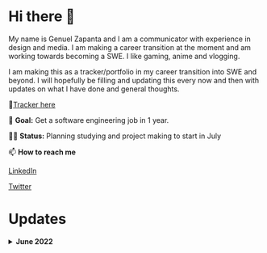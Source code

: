 # Hi there 👋

My name is Genuel Zapanta and I am a communicator with experience in design and media. I am making a career transition at the moment and am working towards becoming a SWE. I like gaming, anime and vlogging.

I am making this as a tracker/portfolio in my career transition into SWE and beyond. I will hopefully be filling and updating this every now and then with updates on what I have done and general thoughts.

🌱[Tracker here](https://github.com/rulerrobin/SelfEduTracker/blob/main/README.md)

🥅 **Goal:** Get a software engineering job in 1 year.

👨‍💻 **Status:** Planning studying and project making to start in July

📫 **How to reach me** 

[LinkedIn](https://www.linkedin.com/in/genuel-mark-zapanta-6a3411140/)

[Twitter](https://twitter.com/GenuelMark)

# Updates

**<details><summary>June 2022</summary>**
<p>
Planning out coursework and basic foundations. 

June 23 - Added

🥅 **Goal:** Get a software engineering job in 1 year. (Starting March 2023)

👨‍💻 **Status:** Studying at Coder Academy Since March 2023

  
<!--
**rulerrobin/rulerrobin** is a ✨ _special_ ✨ repository because its `README.md` (this file) appears on your GitHub profile.

Here are some ideas to get you started:

- 🔭 I’m currently working on ...
- 🌱 I’m currently learning ...
- 👯 I’m looking to collaborate on ...
- 🤔 I’m looking for help with ...
- 💬 Ask me about ...
- 📫 How to reach me: ...
- 😄 Pronouns: ...
- ⚡ Fun fact: ...
-->
